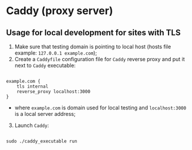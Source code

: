 # Caddy (proxy server)

## Usage for local development for sites with TLS

1. Make sure that testing domain is pointing to local host (hosts file example: `127.0.0.1 example.com`);
2. Create a `Caddyfile` configuration file for `Caddy` reverse proxy and put it next to `Caddy` executable:

```text

example.com {
    tls internal
    reverse_proxy localhost:3000
}

```

- where `example.com` is domain used for local testing and `localhost:3000` is a local server address;

3. Launch `Caddy`:

```shell

sudo ./caddy_executable run

```